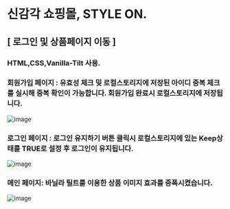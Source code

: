 # 신감각 쇼핑몰, STYLE ON.

## [ 로그인 및 상품페이지 이동 ]
### HTML,CSS,Vanilla-Tilt 사용. 

### 회원가입 페이지 : 유효성 체크 및 로컬스토리지에 저장된 아이디 중복 체크를 실시해 중복 확인이 가능합니다. 회원가입 완료시 로컬스토리지에 저장됩니다.
![image](https://github.com/user-attachments/assets/831ee494-27a0-4551-b721-d2e17fcc172f)


### 로그인 페이지 : 로그인 유지하기 버튼 클릭시 로컬스토리지에 있는 Keep상태를 TRUE로 설정 후 로그인이 유지됩니다.
![image](https://github.com/user-attachments/assets/7cac6504-31e6-44ad-805c-49eed3997d22)

### 메인 페이지: 바닐라 틸트를 이용한 상품 이미지 효과를 증폭시켰습니다.
![image](https://github.com/user-attachments/assets/e0991c13-6214-4513-8f1d-b50185c3a2cd)
